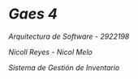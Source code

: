 # ***Gaes 4***

*Arquitectura de Software - 2922198*

*Nicoll Reyes - Nicol Melo*

*Sistema de Gestión de Inventario*
